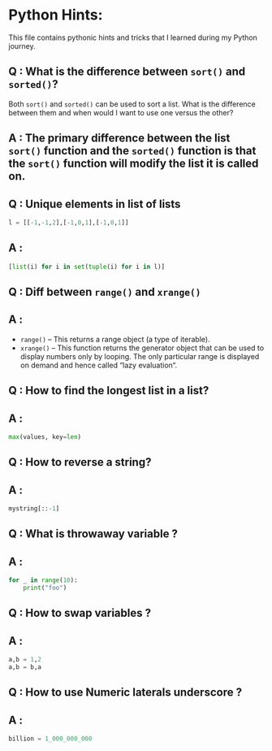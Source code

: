 # Python Hints:

This file contains pythonic hints and tricks that I learned during my Python journey.

## Q : What is the difference between `sort()` and `sorted()`?

Both `sort()` and `sorted()` can be used to sort a list. What is the difference between them and when would I want to use one versus the other?

## A : The primary difference between the list `sort()` function and the `sorted()` function is that the `sort()` function will modify the list it is called on. 

## Q : Unique elements in list of lists

```python
l = [[-1,-1,2],[-1,0,1],[-1,0,1]]
```

## A :

```python
[list(i) for i in set(tuple(i) for i in l)]
```

## Q : Diff between `range()` and `xrange()`

## A :

* `range()` – This returns a range object (a type of iterable). 
* `xrange()` – This function returns the generator object that can be used to display numbers only by looping. The only particular range is displayed on demand and hence called “lazy evaluation“.

## Q : How to find the longest list in a list?

## A : 

```python
max(values, key=len)
```

## Q : How to reverse a string?

## A :

```python
mystring[::-1]
```

## Q : What is throwaway variable ?

## A :

```python
for _ in range(10):
    print("foo")
```

## Q : How to swap variables ?

## A : 

```python
a,b = 1,2
a,b = b,a
```

## Q : How to use Numeric laterals underscore ?

## A :

```python
billion = 1_000_000_000
```


